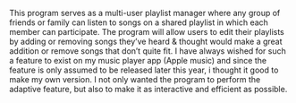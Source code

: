 This program serves as a multi-user playlist manager where any group of friends or family can listen to songs on a shared playlist in
which each member can participate. The program will allow users to edit their playlists by adding or removing songs they’ve heard &
thought would make a great addition or remove songs that don’t quite fit.
I have always wished for such a feature to exist on my music player app (Apple music) and since the feature is only assumed to be
released later this year, i thought it good to make my own version.
I not only wanted the program to perform the adaptive feature, but also to make it as interactive and efficient as possible.
